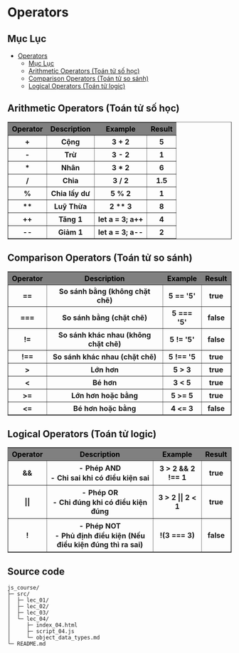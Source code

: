 # Operators

## Mục Lục

- [Operators](#operators)
  - [Mục Lục](#mục-lục)
  - [Arithmetic Operators (Toán tử số học)](#arithmetic-operators-toán-tử-số-học)
  - [Comparison Operators (Toán tử so sánh)](#comparison-operators-toán-tử-so-sánh)
  - [Logical Operators (Toán tử logic)](#logical-operators-toán-tử-logic)

## Arithmetic Operators (Toán tử số học)

<table border="1">
  <tr style="background-color:gray; color: black">
    <th>Operator</th>
    <th>Description</th>
    <th>Example</th>
    <th>Result</th>
  </tr>
  <tr>
    <th>+</th>
    <th>Cộng</th>
    <th>3 + 2</th>
    <th>5</th>
  </tr>
  <tr>
    <th>-</th>
    <th>Trừ</th>
    <th>3 - 2</th>
    <th>1</th>
  </tr>
  <tr>
    <th>*</th>
    <th>Nhân</th>
    <th>3 * 2</th>
    <th>6</th>
  </tr>
  <tr>
    <th>/</th>
    <th>Chia</th>
    <th>3 / 2</th>
    <th>1.5</th>
  </tr>
  <tr>
    <th>%</th>
    <th>Chia lấy dư</th>
    <th>5 % 2</th>
    <th>1</th>
  </tr>
  <tr>
    <th>**</th>
    <th>Luỹ Thừa</th>
    <th>2 ** 3</th>
    <th>8</th>
  </tr>
  <tr>
    <th>++</th>
    <th>Tăng 1</th>
    <th>let a = 3; a++</th>
    <th>4</th>
  </tr>
  <tr>
    <th>--</th>
    <th>Giảm 1</th>
    <th>let a = 3; a--</th>
    <th>2</th>
  </tr>
</table>

## Comparison Operators (Toán tử so sánh)

<table border="1">
  <tr style="background-color:gray; color: black">
    <th>Operator</th>
    <th>Description</th>
    <th>Example</th>
    <th>Result</th>
  </tr>
  <tr>
    <th>==</th>
    <th>So sánh bằng (không chặt chẽ)</th>
    <th>5 == '5'</th>
    <th>true</th>
  </tr>
  <tr>
    <th>===</th>
    <th>So sánh bằng (chặt chẽ)</th>
    <th>5 === '5'</th>
    <th>false</th>
  </tr>
  <tr>
    <th>!=</th>
    <th>So sánh khác nhau (không chặt chẽ)</th>
    <th>5 != '5'</th>
    <th>false</th>
  </tr>
  <tr>
    <th>!==</th>
    <th>So sánh khác nhau (chặt chẽ)</th>
    <th>5 !== '5</th>
    <th>true</th>
  </tr>
  <tr>
    <th>></th>
    <th>Lớn hơn</th>
    <th>5 > 3</th>
    <th>true</th>
  </tr>
  <tr>
    <th><</th>
    <th>Bé hơn</th>
    <th>3 < 5</th>
    <th>true</th>
  </tr>
  <tr>
    <th>>=</th>
    <th>Lớn hơn hoặc bằng</th>
    <th>5 >= 5</th>
    <th>true</th>
  </tr>
  <tr>
    <th><=</th>
    <th>Bé hơn hoặc bằng</th>
    <th>4 <= 3</th>
    <th>false</th>
  </tr>
</table>

## Logical Operators (Toán tử logic)

<table border="1">
  <tr style="background-color:gray; color: black">
    <th>Operator</th>
    <th>Description</th>
    <th>Example</th>
    <th>Result</th>
  </tr>
  <tr>
    <th>&&</th>
    <th>
      <p style="margin:2px 0">- Phép AND</p>
      <p style="margin:2px 0">- Chỉ sai khi có điều kiện sai</p>
    </th>
    <th>3 > 2 && 2 !== 1</th>
    <th>true</th>
  </tr>
  <tr>
    <th>||</th>
    <th>
      <p style="margin:2px 0">- Phép OR</p>
      <p style="margin:2px 0">- Chỉ đúng khi có điều kiện đúng</p>
    </th>
    <th>3 > 2 || 2 < 1</th>
    <th>true</th>
  </tr>
  <tr>
    <th>!</th>
    <th>
      <p style="margin:2px 0">- Phép NOT</p>
      <p style="margin:2px 0">- Phủ định điều kiện (Nếu điều kiện đúng thì ra sai)</p>
    </th>
    <th>!(3 === 3)</th>
    <th>false</th>
  </tr>
</table>

## Source code

```
js_course/
├─ src/
│  ├─ lec_01/
│  ├─ lec_02/
│  ├─ lec_03/
│  └─ lec_04/
│     ├─ index_04.html
│     ├─ script_04.js
│     └─ object_data_types.md
└─ README.md
```
